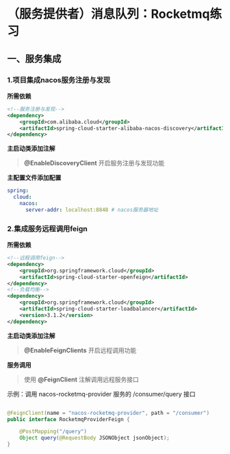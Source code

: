 # （服务提供者）消息队列：Rocketmq练习

## 一、服务集成

### 1.项目集成nacos服务注册与发现

**所需依赖**

```xml
<!--服务注册与发现-->
<dependency>
    <groupId>com.alibaba.cloud</groupId>
    <artifactId>spring-cloud-starter-alibaba-nacos-discovery</artifactId>
</dependency>
```

**主启动类添加注解**

> **@EnableDiscoveryClient** 开启服务注册与发现功能

**主配置文件添加配置**

```yaml
spring:
  cloud:
    nacos:
      server-addr: localhost:8848 # nacos服务器地址
```

### 2.集成服务远程调用feign

**所需依赖**

```xml
<!--远程调用feign-->
<dependency>
    <groupId>org.springframework.cloud</groupId>
    <artifactId>spring-cloud-starter-openfeign</artifactId>
</dependency>
<!--负载均衡-->
<dependency>
    <groupId>org.springframework.cloud</groupId>
    <artifactId>spring-cloud-starter-loadbalancer</artifactId>
    <version>3.1.2</version>
</dependency>
```

**主启动类添加注解**

> **@EnableFeignClients** 开启远程调用功能

**服务调用**
> 使用 **@FeignClient** 注解调用远程服务接口

示例：调用 nacos-rocketmq-provider 服务的 /consumer/query 接口

```java

@FeignClient(name = "nacos-rocketmq-provider", path = "/consumer")
public interface RocketmqProviderFeign {

    @PostMapping("/query")
    Object query(@RequestBody JSONObject jsonObject);
}
```
